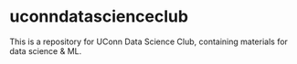 # uconndatascienceclub
This is a repository for UConn Data Science Club, containing materials for data science &amp; ML.
